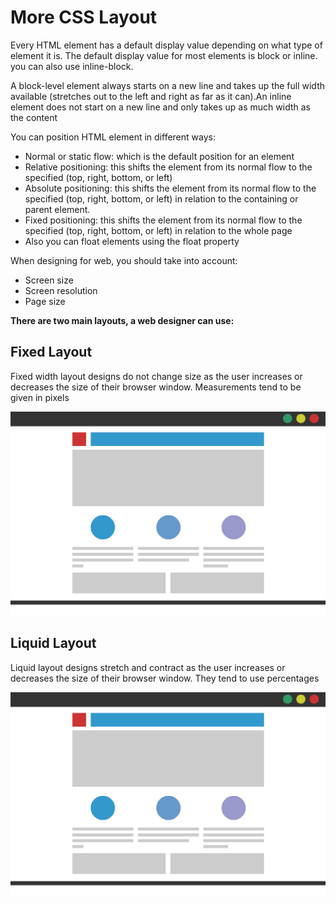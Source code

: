 # More CSS Layout

Every HTML element has a default display value depending on what type of element it is. The default display value for most elements is block or inline. you can also use inline-block.

A block-level element always starts on a new line and takes up the full width available (stretches out to the left and right as far as it can).An inline element does not start on a new line and only takes up as much width as the content

You can position HTML element in different ways:
- Normal or static flow: which is the default position for an element
- Relative positioning: this shifts the element from its normal flow to the specified (top, right, bottom, or left)
- Absolute positioning: this shifts the element from its normal flow to the specified (top, right, bottom, or left) in relation to the containing or parent element.
- Fixed positioning: this shifts the element from its normal flow to the specified (top, right, bottom, or left) in relation to the whole page
- Also you can float elements using the float property

When designing for web, you should take into account:
- Screen size
-	Screen resolution
-	Page size

**There are two main layouts, a web designer can use:**
## Fixed Layout
Fixed width layout designs do not change size as the user increases or decreases the size of their browser window. Measurements tend to be given in pixels

![fixed](fixed.gif)




## Liquid Layout
Liquid layout designs stretch and contract as the user increases or decreases the size of their browser window. They tend to use percentages

![liquid](liquid.gif)